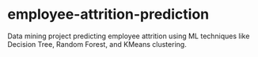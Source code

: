 # employee-attrition-prediction
Data mining project predicting employee attrition using ML techniques like Decision Tree, Random Forest, and KMeans clustering.
